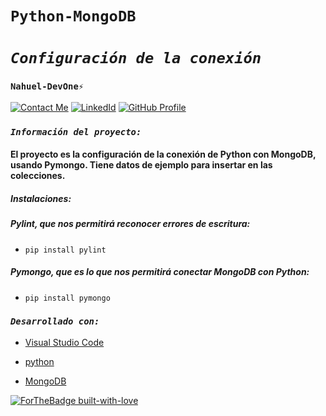 # **`Python-MongoDB`** 
# *`Configuración de la conexión`* 
### **`Nahuel-DevOne⚡`**
[![Contact Me](https://img.shields.io/badge/Email-informational?style=for-the-badge&logo=Mail.Ru&logoColor=fff&color=c6362c)](mailto:nahue.developer1@gmail.com)
[![LinkedId](https://img.shields.io/badge/LinkedIn-informational?style=for-the-badge&logo=linkedin&logoColor=fff&color=0274b3)](https://www.linkedin.com/in/nahuel-developer/)
[![GitHub Profile](https://img.shields.io/badge/GitHub-informational?style=for-the-badge&logo=GitHub&logoColor=fff&color=343941)](https://github.com/Nahuel-DevOne)

### *`Información del proyecto:`*

#### El proyecto es la configuración de la conexión de Python con MongoDB, usando Pymongo. Tiene datos de ejemplo para insertar en las colecciones.
##### **Instalaciones**:

##### Pylint, que nos permitirá reconocer errores de escritura:
- `pip install pylint`

##### Pymongo, que es lo que nos permitirá conectar MongoDB con Python:
- `pip install pymongo`


### *`Desarrollado con:`*

- [Visual Studio Code](https://code.visualstudio.com/)
- [python](https://www.python.org/)
- [MongoDB](https://www.mongodb.com/)

  <!-- Hecho con amor -->
[![ForTheBadge built-with-love](http://ForTheBadge.com/images/badges/built-with-love.svg)](https://GitHub.com/Nahuel-Devone/)
